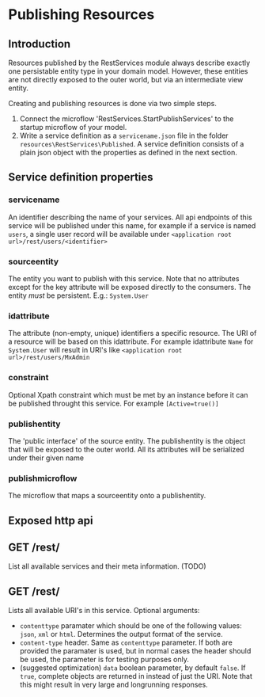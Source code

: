# Publishing Resources

## Introduction
Resources published by the RestServices module always describe exactly one persistable entity type in your domain model. However, these entities are not directly exposed to the outer world, but via an intermediate view entity. 

Creating and publishing resources is done via two simple steps. 
1. Connect the microflow 'RestServices.StartPublishServices' to the startup microflow of your model.
2. Write a service definition as a `servicename.json` file in the folder `resources\RestServices\Published`. A service definition consists of a plain json object with the properties as defined in the next section. 

## Service definition properties

### servicename
An identifier describing the name of your services. All api endpoints of this service will be published under this name, for example if a service is named `users`, a single user record will be available under `<application root url>/rest/users/<identifier>`

### sourceentity
The entity you want to publish with this service. Note that no attributes except for the key attribute will be exposed directly to the consumers. The entity *must* be persistent. E.g.: `System.User`

### idattribute
The attribute (non-empty, unique) identifiers a specific resource. The URI of a resource will be based on this idattribute. For example idattribute `Name` for `System.User` will result in URI's like `<application root url>/rest/users/MxAdmin`

### constraint
Optional Xpath constraint which must be met by an instance before it can be published throught this service. For example `[Active=true()]`

### publishentity
The 'public interface' of the source entity. The publishentity is the object that will be exposed to the outer world. All its attributes will be serialized under their given name

### publishmicroflow
The microflow that maps a sourceentity onto a publishentity. 

## Exposed http api

## GET /rest/
List all available services and their meta information. (TODO)

## GET /rest/<service name>
Lists all available URI's in this service. Optional arguments:

* `contenttype` paramater which should be one of the following values: `json`, `xml` or `html`. Determines the output format of the service. 
* `content-type` header. Same as `contenttype` parameter. If both are provided the paramater is used, but in normal cases the header should be used, the parameter is for testing purposes only. 
* (suggested optimization) `data` boolean parameter, by default `false`. If `true`, complete objects are returned in instead of just the URI. Note that this might result in very large and longrunning responses. 